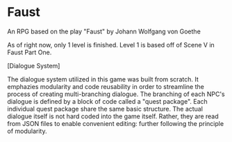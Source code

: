 # Faust
An RPG based on the play "Faust" by Johann Wolfgang von Goethe

As of right now, only 1 level is finished. Level 1 is based off of Scene V in Faust Part One. 

[Dialogue System]

The dialogue system utilized in this game was built from scratch. It emphazies modularity and code reusability in order to streamline the process of creating multi-branching dialogue. The branching of each NPC's dialogue is defined by a block of code called a "quest package". Each individual quest package share the same basic structure. The actual dialogue itself is not hard coded into the game itself. Rather, they are read from JSON files to enable convenient editing: further following the principle of modularity.
